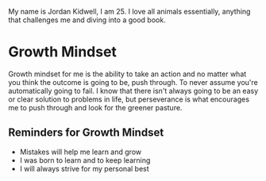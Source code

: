 My name is Jordan Kidwell, I am 25. I love all animals essentially, anything that challenges me and diving into a good book.

# Growth Mindset
Growth mindset for me is the ability to take an action and no matter what you think the outcome is going to be, push through. To never assume you're automatically going to fail. I know that there isn't always going to be an easy or clear solution to problems in life, but perseverance is what encourages me to push through and look for the greener pasture.
## Reminders for Growth Mindset
- Mistakes will help me learn and grow
-  I was born to learn and to keep learning
-   I will always strive for my personal best




